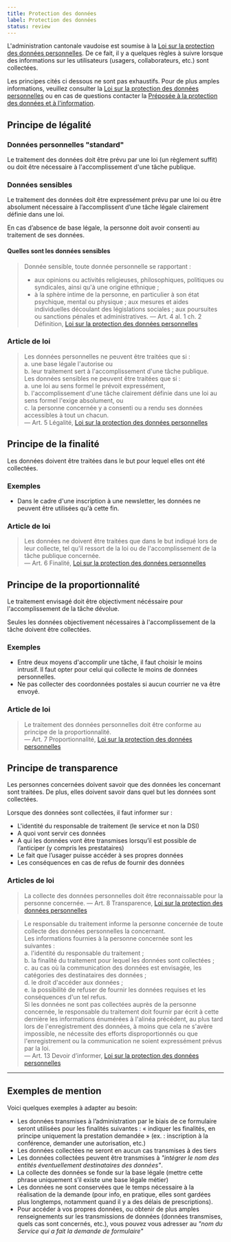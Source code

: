 ```yaml
---
title: Protection des données
label: Protection des données
status: review
---
```

L'administration cantonale vaudoise est soumise à la [Loi sur la protection des
données
personnelles](https://prestations.vd.ch/pub/blv-publication/actes/consolide/172.65?key=1548146253812&id=cf9df545-13f7-4106-a95b-9b3ab8fa8b01).
De ce fait, il y a quelques règles à suivre lorsque des informations sur les
utilisateurs (usagers, collaborateurs, etc.) sont collectées.

Les principes cités ci dessous ne sont pas exhaustifs. Pour de plus amples
informations, veuillez consulter la [Loi sur la protection des données
personnelles](https://prestations.vd.ch/pub/blv-publication/actes/consolide/172.65?key=1548146253812&id=cf9df545-13f7-4106-a95b-9b3ab8fa8b01)
ou en cas de questions contacter la [Préposée à la protection des données et à
l'information](https://www.vd.ch/toutes-les-autorites/preposee-a-la-protection-des-donnees-et-a-linformation/).

## Principe de légalité

### Données personnelles "standard"

Le traitement des données doit être prévu par une loi (un règlement suffit) ou
doit être nécessaire à l'accomplissement d'une tâche publique.

### Données sensibles

Le traitement des données doit être expressément prévu par une loi ou être
absolument nécessaire à l’accomplissent d’une tâche légale clairement définie
dans une loi.

En cas d’absence de base légale, la personne doit avoir consenti au traitement
de ses données.

#### Quelles sont les données sensibles

> Donnée sensible, toute donnée personnelle se rapportant :
> - aux opinions ou activités religieuses, philosophiques, politiques ou syndicales, ainsi qu'à une origine ethnique ;
> - à la sphère intime de la personne, en particulier à son état psychique, mental ou physique ;
> aux mesures et aides individuelles découlant des législations sociales ;
> aux poursuites ou sanctions pénales et administratives.
> &mdash; Art. 4 al. 1 ch. 2 Définition, [Loi sur la protection des données personnelles](https://prestations.vd.ch/pub/blv-publication/actes/consolide/172.65?key=1548146253812&id=cf9df545-13f7-4106-a95b-9b3ab8fa8b01)

### Article de loi

> Les données personnelles ne peuvent être traitées que si :  
> a. une base légale l'autorise ou  
> b. leur traitement sert à l'accomplissement d'une tâche publique.  
> Les données sensibles ne peuvent être traitées que si :  
> a. une loi au sens formel le prévoit expressément,  
> b. l'accomplissement d'une tâche clairement définie dans une loi au sens formel l'exige absolument, ou  
> c. la personne concernée y a consenti ou a rendu ses données accessibles à tout un chacun.  
> &mdash; Art. 5 Légalité, [Loi sur la protection des données personnelles](https://prestations.vd.ch/pub/blv-publication/actes/consolide/172.65?key=1548146253812&id=cf9df545-13f7-4106-a95b-9b3ab8fa8b01)

## Principe de la finalité

Les données doivent être traitées dans le but pour lequel elles ont été
collectées.

### Exemples

-  Dans le cadre d'une inscription à une newsletter, les données ne peuvent être
   utilisées qu'à cette fin.

### Article de loi

> Les données ne doivent être traitées que dans le but indiqué lors de leur
> collecte, tel qu'il ressort de la loi ou de l'accomplissement de la tâche
> publique concernée.  
> &mdash; Art. 6 Finalité, [Loi sur la protection des données personnelles](https://prestations.vd.ch/pub/blv-publication/actes/consolide/172.65?key=1548146253812&id=cf9df545-13f7-4106-a95b-9b3ab8fa8b01)

## Principe de la proportionnalité

Le traitement envisagé doit être objectivment nécéssaire pour l'accomplissement
de la tâche dévolue.  

Seules les données objectivement nécessaires à l'accomplissement de la tâche
doivent être collectées.

### Exemples

- Entre deux moyens d'accomplir une tâche, il faut choisir le moins intrusif.
  Il faut opter pour celui qui collecte le moins de données personnelles.
- Ne pas collecter des coordonnées postales si aucun courrier ne va être
  envoyé.

### Article de loi

> Le traitement des données personnelles doit être conforme au principe de la
> proportionnalité.  
> &mdash; Art. 7 Proportionnalité, [Loi sur la protection des données personnelles](https://prestations.vd.ch/pub/blv-publication/actes/consolide/172.65?key=1548146253812&id=cf9df545-13f7-4106-a95b-9b3ab8fa8b01)

## Principe de transparence

Les personnes concernées doivent savoir que des données les concernant sont
traitées. De plus, elles doivent savoir dans quel but les données sont
collectées.

Lorsque des données sont collectées, il faut informer sur :

- L'identité du responsable de traitement (le service et non la DSI)
- A quoi vont servir ces données
- A qui les données vont être transmises lorsqu’il est possible de l’anticiper (y compris les prestataires)
- Le fait que l’usager puisse accéder à ses propres données 
- Les conséquences en cas de refus de fournir des données

### Articles de loi

> La collecte des données personnelles doit être reconnaissable pour la personne concernée.
> &mdash; Art. 8 Transparence, [Loi sur la protection des données personnelles](https://prestations.vd.ch/pub/blv-publication/actes/consolide/172.65?key=1548146253812&id=cf9df545-13f7-4106-a95b-9b3ab8fa8b01)

> Le responsable du traitement informe la personne concernée de toute collecte des données personnelles la concernant.  
> Les informations fournies à la personne concernée sont les suivantes :  
> a. l'identité du responsable du traitement ;  
> b. la finalité du traitement pour lequel les données sont collectées ;  
> c. au cas où la communication des données est envisagée, les catégories des destinataires des données ;  
> d. le droit d'accéder aux données ;  
> e. la possibilité de refuser de fournir les données requises et les conséquences d'un tel refus.  
> Si les données ne sont pas collectées auprès de la personne concernée, le responsable du traitement doit fournir par écrit à cette dernière les informations énumérées à l'alinéa précédent, au plus tard lors de l'enregistrement des données, à moins que cela ne s'avère impossible, ne nécessite des efforts disproportionnés ou que l'enregistrement ou la communication ne soient expressément prévus par la loi.  
> &mdash; Art. 13 Devoir d’informer, [Loi sur la protection des données personnelles](https://prestations.vd.ch/pub/blv-publication/actes/consolide/172.65?key=1548146253812&id=cf9df545-13f7-4106-a95b-9b3ab8fa8b01)

---

## Exemples de mention

Voici quelques exemples à adapter au besoin:

- Les données transmises à l’administration par le biais de ce formulaire seront
  utilisées pour les finalités suivantes : « indiquer les finalités, en principe
  uniquement la prestation demandée » (ex. : inscription à la conférence,
  demander une autorisation, etc.)
- Les données collectées ne seront en aucun cas transmises à des tiers
- Les données collectées peuvent être transmises à _"intégrer le nom des entités
  éventuellement destinataires des données"_.
- La collecte des données se fonde sur la base légale (mettre cette phrase
  uniquement s’il existe une base légale métier)
- Les données ne sont conservées que le temps nécessaire à la réalisation de la
  demande (pour info, en pratique, elles sont gardées plus longtemps, notamment
  quand il y a des délais de prescriptions).
- Pour accéder à vos propres données, ou obtenir de plus amples renseignements
  sur les transmissions de données (données transmises, quels cas sont
  concernés, etc.), vous pouvez vous adresser au _"nom du Service qui a fait la
  demande de formulaire"_

